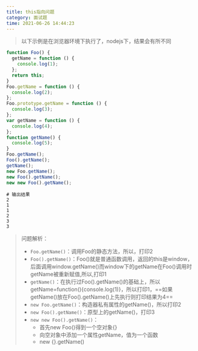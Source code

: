 ```yaml
---
title: this指向问题
category: 面试题
time: 2021-06-26 14:44:23
---
```

> 以下示例是在浏览器环境下执行了，nodejs下，结果会有所不同
```javascript
function Foo() {
  getName = function () {
    console.log(1);
  };
  return this;
}
Foo.getName = function () {
  console.log(2);
};
Foo.prototype.getName = function () {
  console.log(3);
};
var getName = function () {
  console.log(4);
};
function getName() {
  console.log(5);
}
Foo.getName();
Foo().getName();
getName();
new Foo.getName();
new Foo().getName();
new new Foo().getName();
```

```shell
# 输出结果
2
1
1
2
3
3
```

> 问题解析：
>
> - `Foo.getName()`：调用Foo的静态方法，所以，打印2
> - `Foo().getName()`：Foo()就是普通函数调用，返回的this是window，后面调用window.getName()而window下的getName在Foo()调用时getName被重新赋值,所以,打印1
> - `getName()`：在执行过Foo().getName()的基础上，所以getName=function(){console.log(1)}，所以打印1，==如果getName()放在Foo().getName()上先执行则打印结果为4==
> - `new Foo.getName()`：构造器私有属性的getName()，所以打印2
> - `new Foo().getName()`：原型上的getName()，打印3
> - ` new new Foo().getName() `：
>   - 首先new  Foo()得到一个空对象{}
>   - 向空对象中添加一个属性getName，值为一个函数
>   - new {}.getName()

